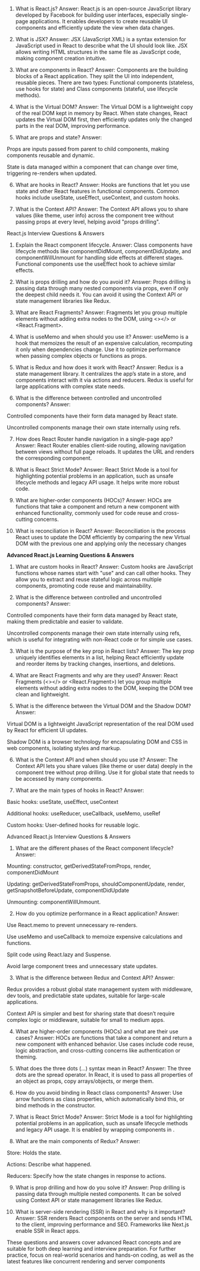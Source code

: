 1. What is React.js?
Answer: React.js is an open-source JavaScript library developed by Facebook for building user interfaces, especially single-page applications. It enables developers to create reusable UI components and efficiently update the view when data changes.

2. What is JSX?
Answer: JSX (JavaScript XML) is a syntax extension for JavaScript used in React to describe what the UI should look like. JSX allows writing HTML structures in the same file as JavaScript code, making component creation intuitive.

3. What are components in React?
Answer: Components are the building blocks of a React application. They split the UI into independent, reusable pieces. There are two types: Functional components (stateless, use hooks for state) and Class components (stateful, use lifecycle methods).

4. What is the Virtual DOM?
Answer: The Virtual DOM is a lightweight copy of the real DOM kept in memory by React. When state changes, React updates the Virtual DOM first, then efficiently updates only the changed parts in the real DOM, improving performance.

5. What are props and state?
Answer:

Props are inputs passed from parent to child components, making components reusable and dynamic.

State is data managed within a component that can change over time, triggering re-renders when updated.

6. What are hooks in React?
Answer: Hooks are functions that let you use state and other React features in functional components. Common hooks include useState, useEffect, useContext, and custom hooks.

7. What is the Context API?
Answer: The Context API allows you to share values (like theme, user info) across the component tree without passing props at every level, helping avoid "props drilling".

React.js Interview Questions & Answers
1. Explain the React component lifecycle.
Answer: Class components have lifecycle methods like componentDidMount, componentDidUpdate, and componentWillUnmount for handling side effects at different stages. Functional components use the useEffect hook to achieve similar effects.

2. What is props drilling and how do you avoid it?
Answer: Props drilling is passing data through many nested components via props, even if only the deepest child needs it. You can avoid it using the Context API or state management libraries like Redux.

3. What are React Fragments?
Answer: Fragments let you group multiple elements without adding extra nodes to the DOM, using <></> or <React.Fragment>.

4. What is useMemo and when should you use it?
Answer: useMemo is a hook that memoizes the result of an expensive calculation, recomputing it only when dependencies change. Use it to optimize performance when passing complex objects or functions as props.

5. What is Redux and how does it work with React?
Answer: Redux is a state management library. It centralizes the app’s state in a store, and components interact with it via actions and reducers. Redux is useful for large applications with complex state needs.

6. What is the difference between controlled and uncontrolled components?
Answer:

Controlled components have their form data managed by React state.

Uncontrolled components manage their own state internally using refs.

7. How does React Router handle navigation in a single-page app?
Answer: React Router enables client-side routing, allowing navigation between views without full page reloads. It updates the URL and renders the corresponding component.

8. What is React Strict Mode?
Answer: React Strict Mode is a tool for highlighting potential problems in an application, such as unsafe lifecycle methods and legacy API usage. It helps write more robust code.

9. What are higher-order components (HOCs)?
Answer: HOCs are functions that take a component and return a new component with enhanced functionality, commonly used for code reuse and cross-cutting concerns.

10. What is reconciliation in React?
Answer: Reconciliation is the process React uses to update the DOM efficiently by comparing the new Virtual DOM with the previous one and applying only the necessary changes


**Advanced React.js Learning Questions & Answers**

1. What are custom hooks in React?
Answer: Custom hooks are JavaScript functions whose names start with "use" and can call other hooks. They allow you to extract and reuse stateful logic across multiple components, promoting code reuse and maintainability.

2. What is the difference between controlled and uncontrolled components?
Answer:

Controlled components have their form data managed by React state, making them predictable and easier to validate.

Uncontrolled components manage their own state internally using refs, which is useful for integrating with non-React code or for simple use cases.

3. What is the purpose of the key prop in React lists?
Answer: The key prop uniquely identifies elements in a list, helping React efficiently update and reorder items by tracking changes, insertions, and deletions.

4. What are React Fragments and why are they used?
Answer: React Fragments (<></> or <React.Fragment>) let you group multiple elements without adding extra nodes to the DOM, keeping the DOM tree clean and lightweight.

5. What is the difference between the Virtual DOM and the Shadow DOM?
Answer:

Virtual DOM is a lightweight JavaScript representation of the real DOM used by React for efficient UI updates.

Shadow DOM is a browser technology for encapsulating DOM and CSS in web components, isolating styles and markup.

6. What is the Context API and when should you use it?
Answer: The Context API lets you share values (like theme or user data) deeply in the component tree without prop drilling. Use it for global state that needs to be accessed by many components.

7. What are the main types of hooks in React?
Answer:

Basic hooks: useState, useEffect, useContext

Additional hooks: useReducer, useCallback, useMemo, useRef

Custom hooks: User-defined hooks for reusable logic.

Advanced React.js Interview Questions & Answers
1. What are the different phases of the React component lifecycle?
Answer:

Mounting: constructor, getDerivedStateFromProps, render, componentDidMount

Updating: getDerivedStateFromProps, shouldComponentUpdate, render, getSnapshotBeforeUpdate, componentDidUpdate

Unmounting: componentWillUnmount.

2. How do you optimize performance in a React application?
Answer:

Use React.memo to prevent unnecessary re-renders.

Use useMemo and useCallback to memoize expensive calculations and functions.

Split code using React.lazy and Suspense.

Avoid large component trees and unnecessary state updates.

3. What is the difference between Redux and Context API?
Answer:

Redux provides a robust global state management system with middleware, dev tools, and predictable state updates, suitable for large-scale applications.

Context API is simpler and best for sharing state that doesn’t require complex logic or middleware, suitable for small to medium apps.

4. What are higher-order components (HOCs) and what are their use cases?
Answer: HOCs are functions that take a component and return a new component with enhanced behavior. Use cases include code reuse, logic abstraction, and cross-cutting concerns like authentication or theming.

5. What does the three dots (...) syntax mean in React?
Answer: The three dots are the spread operator. In React, it is used to pass all properties of an object as props, copy arrays/objects, or merge them.

6. How do you avoid binding in React class components?
Answer: Use arrow functions as class properties, which automatically bind this, or bind methods in the constructor.

7. What is React Strict Mode?
Answer: Strict Mode is a tool for highlighting potential problems in an application, such as unsafe lifecycle methods and legacy API usage. It is enabled by wrapping components in <StrictMode>.

8. What are the main components of Redux?
Answer:

Store: Holds the state.

Actions: Describe what happened.

Reducers: Specify how the state changes in response to actions.

9. What is prop drilling and how do you solve it?
Answer: Prop drilling is passing data through multiple nested components. It can be solved using Context API or state management libraries like Redux.

10. What is server-side rendering (SSR) in React and why is it important?
Answer: SSR renders React components on the server and sends HTML to the client, improving performance and SEO. Frameworks like Next.js enable SSR in React apps.

These questions and answers cover advanced React concepts and are suitable for both deep learning and interview preparation. For further practice, focus on real-world scenarios and hands-on coding, as well as the latest features like concurrent rendering and server components